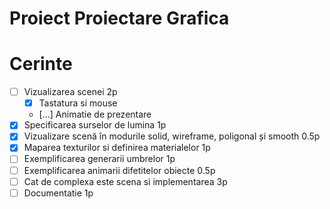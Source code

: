 # Proiect Proiectare Grafica

# Cerinte
- [ ] Vizualizarea scenei 2p
    - [x] Tastatura si mouse
    - [...] Animatie de prezentare
- [x] Specificarea surselor de lumina 1p
- [x] Vizualizare scenă în modurile solid, wireframe, poligonal și smooth 0.5p
- [x] Maparea texturilor si definirea materialelor 1p
- [ ] Exemplificarea generarii umbrelor 1p
- [ ] Exemplificarea animarii difetitelor obiecte 0.5p
- [ ] Cat de complexa este scena si implementarea 3p 
- [ ] Documentatie 1p
